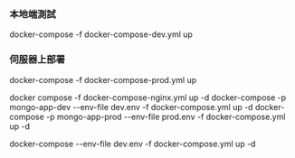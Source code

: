 ### 本地端測試

docker-compose -f docker-compose-dev.yml up

### 伺服器上部署

docker-compose -f docker-compose-prod.yml up

docker compose -f docker-compose-nginx.yml up -d
docker-compose -p mongo-app-dev --env-file dev.env -f docker-compose.yml up -d
docker-compose -p mongo-app-prod --env-file prod.env -f docker-compose.yml up -d

docker-compose --env-file dev.env -f docker-compose.yml up -d
